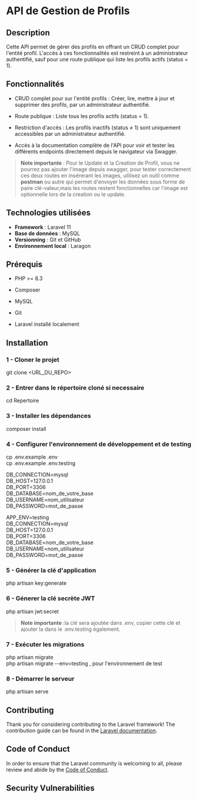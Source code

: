 
# API de Gestion de Profils
## Description

Cette API permet de gérer des profils en offrant un CRUD complet pour l'entité profil. L'accès à ces fonctionnalités est restreint à un administrateur authentifié, sauf pour une route publique qui liste les profils actifs (status = 1).

## Fonctionnalités

- CRUD complet pour sur l'entité profils : Créer, lire, mettre à jour et supprimer des profils, par un administrateur authentifié.

- Route publique : Liste tous les profils actifs (status = 1).

- Restriction d'accès : Les profils inactifs (status ≠ 1) sont uniquement accessibles par un administrateur authentifié.
  
- Accès à la documentation complète de l'API pour voir et tester les différents endpoints directement depuis le navigateur via Swagger.  
  
> **Note importante** : Pour le Update et la Creation de Profil, vous ne pourrez pas ajouter l'image depuis swagger, pour tester correctement ces deux routes en insérerant les images, utilisez un outil comme **postman** ou autre qui permet d'envoyer les données sous forme de paire clé-valeur,mais les routes restent fonctionnelles car l'image est optionnelle lors de la creation ou le update.

  
## Technologies utilisées

-  **Framework** : Laravel 11
-  **Base de données** : MySQL
-  **Versionning** : Git et GitHub
-  **Environnement local** : Laragon

## Prérequis

- PHP >= 8.3

- Composer

- MySQL

- Git

- Laravel installé localement

## Installation

### 1 - Cloner le projet
git clone <URL_DU_REPO>

### 2 -  Entrer dans le répertoire cloné si necessaire
cd Repertoire

### 3 - Installer les dépendances
composer install

### 4 - Configurer l'environnement de développement et de testing
cp .env.example .env  
cp .env.example .env.testing

DB_CONNECTION=mysql   
DB_HOST=127.0.0.1  
DB_PORT=3306  
DB_DATABASE=nom_de_votre_base  
DB_USERNAME=nom_utilisateur  
DB_PASSWORD=mot_de_passe  

APP_ENV=testing  
DB_CONNECTION=mysql  
DB_HOST=127.0.0.1  
DB_PORT=3306  
DB_DATABASE=nom_de_votre_base  
DB_USERNAME=nom_utilisateur  
DB_PASSWORD=mot_de_passe  

### 5 -  Générer la clé d'application
php artisan key:generate


### 6 - Génerer la clé secrète JWT
php artisan jwt:secret

> **Note importante** :la clé sera ajoutée dans .env, copier cette clé et ajouter la dans le .env.testing également.

### 7 - Exécuter les migrations

php artisan migrate  
php artisan migrate --env=testing , pour l'environnement de test

### 8 - Démarrer le serveur
php artisan serve















## Contributing

Thank you for considering contributing to the Laravel framework! The contribution guide can be found in the [Laravel documentation](https://laravel.com/docs/contributions).

## Code of Conduct

In order to ensure that the Laravel community is welcoming to all, please review and abide by the [Code of Conduct](https://laravel.com/docs/contributions#code-of-conduct).

## Security Vulnerabilities


